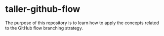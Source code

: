 # taller-github-flow

The purpose of this repository is to learn how to apply the concepts related to the GitHub flow branching strategy.